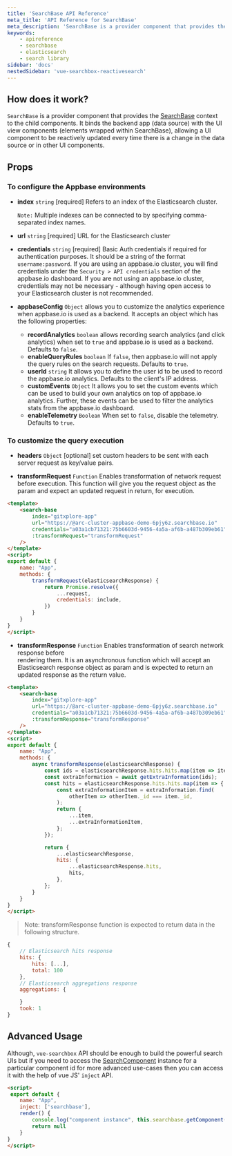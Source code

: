 ```yaml
---
title: 'SearchBase API Reference'
meta_title: 'API Reference for SearchBase'
meta_description: 'SearchBase is a provider component that provides the search context to the child components.'
keywords:
    - apireference
    - searchbase
    - elasticsearch
    - search library
sidebar: 'docs'
nestedSidebar: 'vue-searchbox-reactivesearch'
---
```


## How does it work?

`SearchBase` is a provider component that provides the [SearchBase](/docs/reactivesearch/searchbase/overview/QuickStart/) context to the child components. It binds the backend app (data source) with the UI view components (elements wrapped within SearchBase), allowing a UI component to be reactively updated every time there is a change in the data source or in other UI components.

## Props

### To configure the Appbase environments

-   **index** `string` [required]
    Refers to an index of the Elasticsearch cluster.

    `Note:` Multiple indexes can be connected to by specifying comma-separated index names.

-   **url** `string` [required]
    URL for the Elasticsearch cluster

-   **credentials** `string` [required]
    Basic Auth credentials if required for authentication purposes. It should be a string of the format `username:password`. If you are using an appbase.io cluster, you will find credentials under the `Security > API credentials` section of the appbase.io dashboard. If you are not using an appbase.io cluster, credentials may not be necessary - although having open access to your Elasticsearch cluster is not recommended.

-   **appbaseConfig** `Object`
    allows you to customize the analytics experience when appbase.io is used as a backend. It accepts an object which has the following properties:

    -   **recordAnalytics** `boolean` allows recording search analytics (and click analytics) when set to `true` and appbase.io is used as a backend. Defaults to `false`.
    -   **enableQueryRules** `boolean` If `false`, then appbase.io will not apply the query rules on the search requests. Defaults to `true`.
    -   **userId** `string` It allows you to define the user id to be used to record the appbase.io analytics. Defaults to the client's IP address.
    -   **customEvents** `Object` It allows you to set the custom events which can be used to build your own analytics on top of appbase.io analytics. Further, these events can be used to filter the analytics stats from the appbase.io dashboard.
    -   **enableTelemetry** `Boolean` When set to `false`, disable the telemetry. Defaults to `true`.

### To customize the query execution

-   **headers** `Object` [optional] set custom headers to be sent with each server request as key/value pairs.

-   **transformRequest** `Function` Enables transformation of network request before
    execution. This function will give you the request object as the param and expect an updated request in return, for execution.

```html
<template>
    <search-base
        index="gitxplore-app"
        url="https://@arc-cluster-appbase-demo-6pjy6z.searchbase.io"
        credentials="a03a1cb71321:75b6603d-9456-4a5a-af6b-a487b309eb61"
        :transformRequest="transformRequest"
    />
</template>
<script>
export default {
    name: "App",
    methods: {
        transformRequest(elasticsearchResponse) {
            return Promise.resolve({
                ...request,
                credentials: include,
            })
        }
    }
}
</script>
```

-   **transformResponse** `Function` Enables transformation of search network response before  
    rendering them. It is an asynchronous function which will accept an Elasticsearch response object as param and is expected to return an updated response as the return value.

```html
<template>
    <search-base
        index="gitxplore-app"
        url="https://@arc-cluster-appbase-demo-6pjy6z.searchbase.io"
        credentials="a03a1cb71321:75b6603d-9456-4a5a-af6b-a487b309eb61"
        :transformResponse="transformResponse"
    />
</template>
<script>
export default {
    name: "App",
    methods: {
        async transformResponse(elasticsearchResponse) {
            const ids = elasticsearchResponse.hits.hits.map(item => item._id);
            const extraInformation = await getExtraInformation(ids);
            const hits = elasticsearchResponse.hits.hits.map(item => {
                const extraInformationItem = extraInformation.find(
                    otherItem => otherItem._id === item._id,
                );
                return {
                    ...item,
                    ...extraInformationItem,
                };
            });

            return {
                ...elasticsearchResponse,
                hits: {
                    ...elasticsearchResponse.hits,
                    hits,
                },
            };
        }
    }
}
</script>
```

> Note: transformResponse function is expected to return data in the following structure.

```javascript
{
    // Elasticsearch hits response
    hits: {
        hits: [...],
        total: 100
    },
    // Elasticsearch aggregations response
    aggregations: {

    }
    took: 1
}
```

## Advanced Usage
 Although, `vue-searchbox` API should be enough to build the powerful search UIs but if you need to access the [SearchComponent](docs/reactivesearch/searchbase/overview/searchcomponent/) instance for a particular component id for more advanced use-cases then you can access it with the help of vue JS' `inject` API.

 ```html
 <script>
  export default {
     name: "App",
     inject: ['searchbase'],
     render() {
         console.log("component instance", this.searchbase.getComponent('component-id'))
         return null
     }
 }
 </script>
 ```
